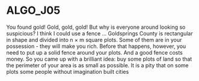# ALGO_J05
You found gold! Gold, gold, gold! But why is everyone around looking so suspicious? I think I could use a fence ...  Goldsprings County is rectangular in shape and divided into n × m square plots. Some of them are in your possession - they will make you rich. Before that happens, however, you need to put up a solid fence around your plots. And a good fence costs money.  So you came up with a brilliant idea: buy some plots of land so that the perimeter of your area is as small as possible. It is a pity that on some plots some people without imagination built cities
